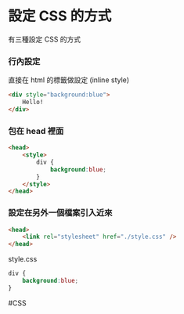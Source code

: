 # 設定 CSS 的方式
有三種設定 CSS 的方式

### 行內設定
直接在 html 的標籤做設定 (inline style)
```html
<div style="background:blue">
	Hello!
</div>
```

### 包在 head 裡面
```html
<head>
	<style>
		div {
			background:blue;
		}
	</style>
</head>
```

### 設定在另外一個檔案引入近來
```html
<head>
	<link rel="stylesheet" href="./style.css" />
</head>
```

style.css
```css
div {
	background:blue;
}
```

#CSS

